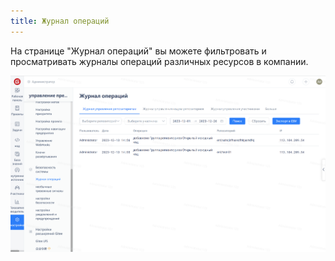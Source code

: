 ```yaml
---
title: Журнал операций
---
```


На странице "Журнал операций" вы можете фильтровать и просматривать журналы операций различных ресурсов в компании.

![Описание изображения](assets/image392.png)